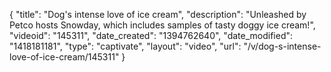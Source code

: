 {
    "title": "Dog's intense love of ice cream",
    "description": "Unleashed by Petco hosts Snowday, which includes samples of tasty doggy ice cream!",
    "videoid": "145311",
    "date_created": "1394762640",
    "date_modified": "1418181181",
    "type": "captivate",
    "layout": "video",
    "url": "\/v\/dog-s-intense-love-of-ice-cream\/145311"
}